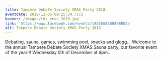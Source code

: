 ```yaml
---
title: Tampere Debate Society XMAS Party 2018
eventdate: 2018-12-05T09:25:34.737Z
banner: /images/tds_xmas_2018.jpg
link: 'https://www.facebook.com/events/1425658580898805/'
alt: Tampere Debate Society XMAS Party 2018
---
```

Debating, sauna, games, swimming pool, snacks and glogg... Welcome to the annual Tampere Debate Society XMAS Sauna party, our favorite event of the year!!! Wednesday 5th of December at 6pm..
